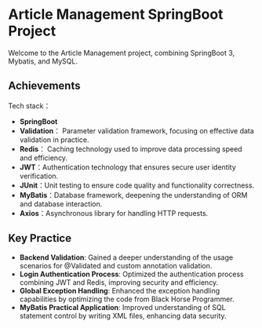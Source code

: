 # Article Management SpringBoot Project

Welcome to the Article Management project, combining SpringBoot 3, Mybatis, and MySQL.

## Achievements

Tech stack：

- **SpringBoot**
- **Validation**： Parameter validation framework, focusing on effective data validation in practice.
- **Redis**： Caching technology used to improve data processing speed and efficiency.
- **JWT**：Authentication technology that ensures secure user identity verification.
- **JUnit**：Unit testing to ensure code quality and functionality correctness.
- **MyBatis**：Database framework, deepening the understanding of ORM and database interaction.
- **Axios**：Asynchronous library for handling HTTP requests.

## Key Practice

- **Backend Validation**: Gained a deeper understanding of the usage scenarios for @Validated and custom annotation validation.
- **Login Authentication Process**: Optimized the authentication process combining JWT and Redis, improving security and efficiency.
- **Global Exception Handling**: Enhanced the exception handling capabilities by optimizing the code from Black Horse Programmer.
- **MyBatis Practical Application**: Improved understanding of SQL statement control by writing XML files, enhancing data security.
